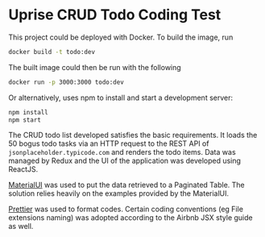 # Uprise CRUD Todo Coding Test

This project could be deployed with Docker. To build the image, run

```bash
docker build -t todo:dev
```

The built image could then be run with the following

```bash
docker run -p 3000:3000 todo:dev
```

Or alternatively, uses npm to install and start a development server:

```bash
npm install
npm start
```

The CRUD todo list developed satisfies the basic requirements. It loads the 50 bogus todo tasks via
an HTTP request to the REST API of `jsonplaceholder.typicode.com` and renders the todo items. Data
was managed by Redux and the UI of the application was developed using ReactJS.

[MaterialUI](https://material-ui.com/) was used to put the data retrieved to a Paginated Table. The solution relies heavily on
the examples provided by the MaterialUI.

[Prettier](https://prettier.io/) was used to format codes. Certain coding conventions (eg File
extensions naming) was adopted according to the Airbnb JSX style guide as well.
